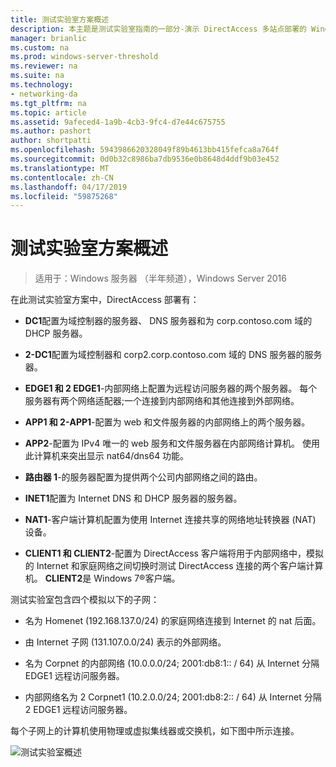 ```yaml
---
title: 测试实验室方案概述
description: 本主题是测试实验室指南的一部分-演示 DirectAccess 多站点部署的 Windows Server 2016
manager: brianlic
ms.custom: na
ms.prod: windows-server-threshold
ms.reviewer: na
ms.suite: na
ms.technology:
- networking-da
ms.tgt_pltfrm: na
ms.topic: article
ms.assetid: 9afeced4-1a9b-4cb3-9fc4-d7e44c675755
ms.author: pashort
author: shortpatti
ms.openlocfilehash: 5943986620328049f89b4613bb415fefca8a764f
ms.sourcegitcommit: 0d0b32c8986ba7db9536e0b8648d4ddf9b03e452
ms.translationtype: MT
ms.contentlocale: zh-CN
ms.lasthandoff: 04/17/2019
ms.locfileid: "59875268"
---
```

# <a name="overview-of-the-test-lab-scenario"></a>测试实验室方案概述

>适用于：Windows 服务器 （半年频道），Windows Server 2016

在此测试实验室方案中，DirectAccess 部署有：  
  
-   **DC1**配置为域控制器的服务器、 DNS 服务器和为 corp.contoso.com 域的 DHCP 服务器。  
  
-   **2-DC1**配置为域控制器和 corp2.corp.contoso.com 域的 DNS 服务器的服务器。  
  
-   **EDGE1 和 2 EDGE1**-内部网络上配置为远程访问服务器的两个服务器。 每个服务器有两个网络适配器;一个连接到内部网络和其他连接到外部网络。  
  
-   **APP1 和 2-APP1**-配置为 web 和文件服务器的内部网络上的两个服务器。  
  
-   **APP2**-配置为 IPv4 唯一的 web 服务和文件服务器在内部网络计算机。 使用此计算机来突出显示 nat64/dns64 功能。  
  
-   **路由器 1**-的服务器配置为提供两个公司内部网络之间的路由。  
  
-   **INET1**配置为 Internet DNS 和 DHCP 服务器的服务器。  
  
-   **NAT1**-客户端计算机配置为使用 Internet 连接共享的网络地址转换器 (NAT) 设备。  
  
-   **CLIENT1 和 CLIENT2**-配置为 DirectAccess 客户端将用于内部网络中，模拟的 Internet 和家庭网络之间切换时测试 DirectAccess 连接的两个客户端计算机。 **CLIENT2**是 Windows 7&reg;客户端。  
  
测试实验室包含四个模拟以下的子网：  
  
-   名为 Homenet (192.168.137.0/24) 的家庭网络连接到 Internet 的 nat 后面。  
  
-   由 Internet 子网 (131.107.0.0/24) 表示的外部网络。  
  
-   名为 Corpnet 的内部网络 (10.0.0.0/24; 2001:db8:1:: / 64) 从 Internet 分隔 EDGE1 远程访问服务器。  
  
-   内部网络名为 2 Corpnet1 (10.2.0.0/24; 2001:db8:2:: / 64) 从 Internet 分隔 2 EDGE1 远程访问服务器。  
  
每个子网上的计算机使用物理或虚拟集线器或交换机，如下图中所示连接。  
  
![测试实验室概述](../../../media/Overview-of-the-Test-Lab-Scenario_4/TLG_DA_Multisite.png)  
  


